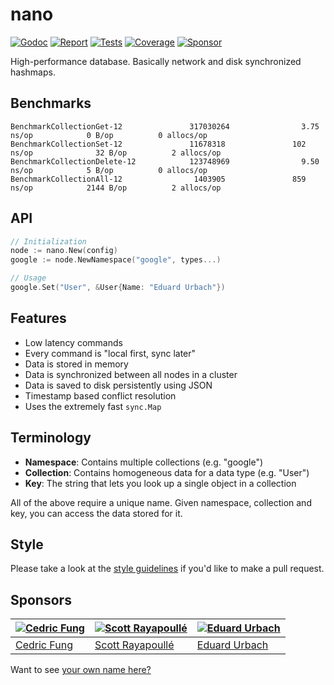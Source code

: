 # nano

[![Godoc][godoc-image]][godoc-url]
[![Report][report-image]][report-url]
[![Tests][tests-image]][tests-url]
[![Coverage][coverage-image]][coverage-url]
[![Sponsor][sponsor-image]][sponsor-url]

High-performance database. Basically network and disk synchronized hashmaps.

## Benchmarks

```text
BenchmarkCollectionGet-12               317030264                3.75 ns/op            0 B/op          0 allocs/op
BenchmarkCollectionSet-12               11678318               102 ns/op              32 B/op          2 allocs/op
BenchmarkCollectionDelete-12            123748969                9.50 ns/op            5 B/op          0 allocs/op
BenchmarkCollectionAll-12                1403905               859 ns/op            2144 B/op          2 allocs/op
```

## API

```go
// Initialization
node := nano.New(config)
google := node.NewNamespace("google", types...)

// Usage
google.Set("User", &User{Name: "Eduard Urbach"})
```

## Features

* Low latency commands
* Every command is "local first, sync later"
* Data is stored in memory
* Data is synchronized between all nodes in a cluster
* Data is saved to disk persistently using JSON
* Timestamp based conflict resolution
* Uses the extremely fast `sync.Map`

## Terminology

* **Namespace**: Contains multiple collections (e.g. "google")
* **Collection**: Contains homogeneous data for a data type (e.g. "User")
* **Key**: The string that lets you look up a single object in a collection

All of the above require a unique name. Given namespace, collection and key, you can access the data stored for it.

## Style

Please take a look at the [style guidelines](https://github.com/akyoto/quality/blob/master/STYLE.md) if you'd like to make a pull request.

## Sponsors

| [![Cedric Fung](https://avatars3.githubusercontent.com/u/2269238?s=70&v=4)](https://github.com/cedricfung) | [![Scott Rayapoullé](https://avatars3.githubusercontent.com/u/11772084?s=70&v=4)](https://github.com/soulcramer) | [![Eduard Urbach](https://avatars3.githubusercontent.com/u/438936?s=70&v=4)](https://eduardurbach.com) |
| --- | --- | --- |
| [Cedric Fung](https://github.com/cedricfung) | [Scott Rayapoullé](https://github.com/soulcramer) | [Eduard Urbach](https://eduardurbach.com) |

Want to see [your own name here?](https://github.com/users/akyoto/sponsorship)

[godoc-image]: https://godoc.org/github.com/aerogo/nano?status.svg
[godoc-url]: https://godoc.org/github.com/aerogo/nano
[report-image]: https://goreportcard.com/badge/github.com/aerogo/nano
[report-url]: https://goreportcard.com/report/github.com/aerogo/nano
[tests-image]: https://cloud.drone.io/api/badges/aerogo/nano/status.svg
[tests-url]: https://cloud.drone.io/aerogo/nano
[coverage-image]: https://codecov.io/gh/aerogo/nano/graph/badge.svg
[coverage-url]: https://codecov.io/gh/aerogo/nano
[sponsor-image]: https://img.shields.io/badge/github-donate-green.svg
[sponsor-url]: https://github.com/users/akyoto/sponsorship
